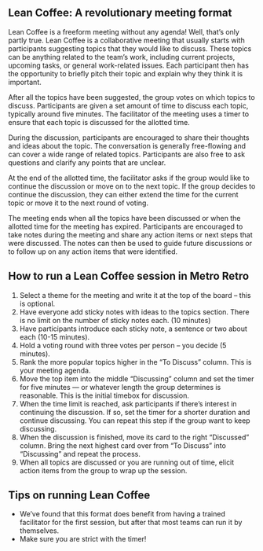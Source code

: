 Lean Coffee: A revolutionary meeting format
-------------------------------------------

Lean Coffee is a freeform meeting without any agenda! Well, that’s only partly true. Lean Coffee is a collaborative meeting that usually starts with participants suggesting topics that they would like to discuss. These topics can be anything related to the team’s work, including current projects, upcoming tasks, or general work-related issues. Each participant then has the opportunity to briefly pitch their topic and explain why they think it is important.

After all the topics have been suggested, the group votes on which topics to discuss. Participants are given a set amount of time to discuss each topic, typically around five minutes. The facilitator of the meeting uses a timer to ensure that each topic is discussed for the allotted time.

During the discussion, participants are encouraged to share their thoughts and ideas about the topic. The conversation is generally free-flowing and can cover a wide range of related topics. Participants are also free to ask questions and clarify any points that are unclear.

At the end of the allotted time, the facilitator asks if the group would like to continue the discussion or move on to the next topic. If the group decides to continue the discussion, they can either extend the time for the current topic or move it to the next round of voting.

The meeting ends when all the topics have been discussed or when the allotted time for the meeting has expired. Participants are encouraged to take notes during the meeting and share any action items or next steps that were discussed. The notes can then be used to guide future discussions or to follow up on any action items that were identified.

How to run a Lean Coffee session in Metro Retro
-----------------------------------------------

1.  Select a theme for the meeting and write it at the top of the board – this is optional.
2.  Have everyone add sticky notes with ideas to the topics section. There is no limit on the number of sticky notes each. (10 minutes)
3.  Have participants introduce each sticky note, a sentence or two about each (10-15 minutes).
4.  Hold a voting round with three votes per person – you decide (5 minutes).
5.  Rank the more popular topics higher in the “To Discuss” column. This is your meeting agenda.
6.  Move the top item into the middle “Discussing” column and set the timer for five minutes — or whatever length the group determines is reasonable. This is the initial timebox for discussion.
7.  When the time limit is reached, ask participants if there’s interest in continuing the discussion. If so, set the timer for a shorter duration and continue discussing. You can repeat this step if the group want to keep discussing.
8.  When the discussion is finished, move its card to the right “Discussed” column. Bring the next highest card over from “To Discuss” into “Discussing” and repeat the process.
9.  When all topics are discussed or you are running out of time, elicit action items from the group to wrap up the session.

Tips on running Lean Coffee
---------------------------

*   We’ve found that this format does benefit from having a trained facilitator for the first session, but after that most teams can run it by themselves.
*   Make sure you are strict with the timer!